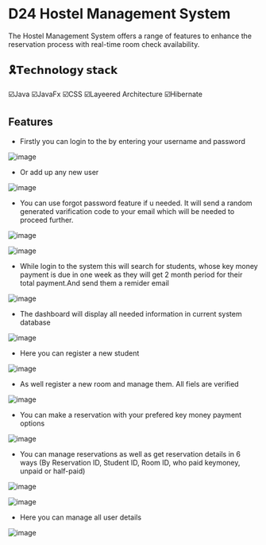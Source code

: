 # D24 Hostel Management System

The Hostel Management System offers a range of features to enhance the reservation process with real-time room check availability.

## 🎗️𝗧𝗲𝗰𝗵𝗻𝗼𝗹𝗼𝗴𝘆 𝘀𝘁𝗮𝗰𝗸
☑️Java
☑️JavaFx
☑️CSS
☑️Layeered Architecture 
☑️Hibernate

## Features

- Firstly you can login to the by entering your username and password


![image](./Screenshot/Screenshot%20(460).png)
- Or add up any new user

![image](./Screenshot/Screenshot%20(463).png)

- You can use forgot password feature if u needed. It will send a random generated varification code to your email which will be needed to proceed further. 


![image](./Screenshot/Screenshot%20(461).png)


![image](./Screenshot/Screenshot%20(464).png)

- While login to the system this will search for students, whose key money payment is due in one week as they will get 2 month period for their total payment.And send them a remider email

![image](./Screenshot/Screenshot%20(476).png)

- The dashboard will display all needed information in current system database

![image](./Screenshot/Screenshot%20(478).png)

- Here you can register a new student 

![image](./Screenshot/Screenshot%20(466).png)

- As well register a new room and manage them. All fiels are verified

![image](./Screenshot/Screenshot%20(479).png)

- You can make a reservation with your prefered key money payment options

![image](./Screenshot/Screenshot%20(480).png)

- You can manage reservations as well as get reservation details in 6 ways (By Reservation ID, Student ID, Room ID, who paid keymoney, unpaid or half-paid)

![image](./Screenshot/Screenshot%20(474).png)

![image](./Screenshot/Screenshot%20(481).png)

- Here you can manage all user details

![image](./Screenshot/Screenshot%20(475).png)



